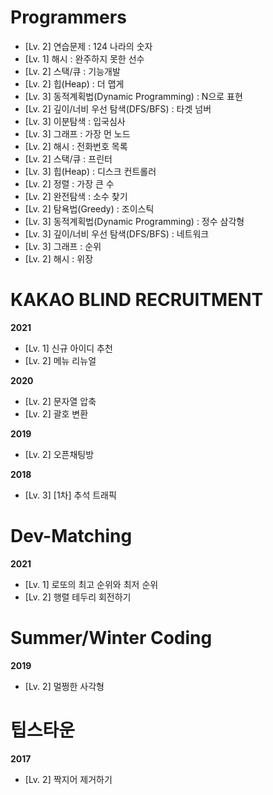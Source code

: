 # Programmers
* [Lv. 2] 연습문제 : 124 나라의 숫자
* [Lv. 1] 해시 : 완주하지 못한 선수
* [Lv. 2] 스택/큐 : 기능개발
* [Lv. 2] 힙(Heap) : 더 맵게
* [Lv. 3] 동적계획법(Dynamic Programming) : N으로 표현
* [Lv. 2] 깊이/너비 우선 탐색(DFS/BFS) : 타겟 넘버
* [Lv. 3] 이분탐색 : 입국심사
* [Lv. 3] 그래프 : 가장 먼 노드
* [Lv. 2] 해시 : 전화번호 목록
* [Lv. 2] 스택/큐 : 프린터
* [Lv. 3] 힙(Heap) : 디스크 컨트롤러
* [Lv. 2] 정렬 : 가장 큰 수
* [Lv. 2] 완전탐색 : 소수 찾기
* [Lv. 2] 탐욕법(Greedy) : 조이스틱
* [Lv. 3] 동적계획법(Dynamic Programming) : 정수 삼각형
* [Lv. 3] 깊이/너비 우선 탐색(DFS/BFS) : 네트워크
* [Lv. 3] 그래프 : 순위
* [Lv. 2] 해시 : 위장


# KAKAO BLIND RECRUITMENT
__2021__   
* [Lv. 1] 신규 아이디 추천 
* [Lv. 2] 메뉴 리뉴얼

__2020__   
* [Lv. 2] 문자열 압축
* [Lv. 2] 괄호 변환

__2019__   
* [Lv. 2] 오픈채팅방

__2018__   
* [Lv. 3] [1차] 추석 트래픽


# Dev-Matching
__2021__
* [Lv. 1] 로또의 최고 순위와 최저 순위  
* [Lv. 2] 행렬 테두리 회전하기


# Summer/Winter Coding
__2019__   
* [Lv. 2] 멀쩡한 사각형

# 팁스타운
__2017__
* [Lv. 2] 짝지어 제거하기
